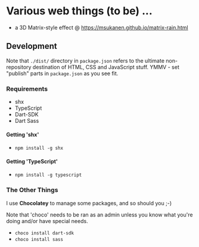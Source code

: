 # Various web things (to be) ...

* a 3D Matrix-style effect @ https://msukanen.github.io/matrix-rain.html

## Development
Note that `./dist/` directory in `package.json` refers to the ultimate non-repository destination
of HTML, CSS and JavaScript stuff. YMMV - set "publish" parts in `package.json` as you see fit.

### Requirements
* shx
* TypeScript
* Dart-SDK
* Dart Sass

#### Getting 'shx'
* `npm install -g shx`

#### Getting 'TypeScript'
* `npm install -g typescript`

### The Other Things
I use **Chocolatey** to manage some packages, and so should you ;-)

Note that 'choco' needs to be ran as an admin unless you know what you're doing and/or have special needs.

* `choco install dart-sdk`
* `choco install sass`
